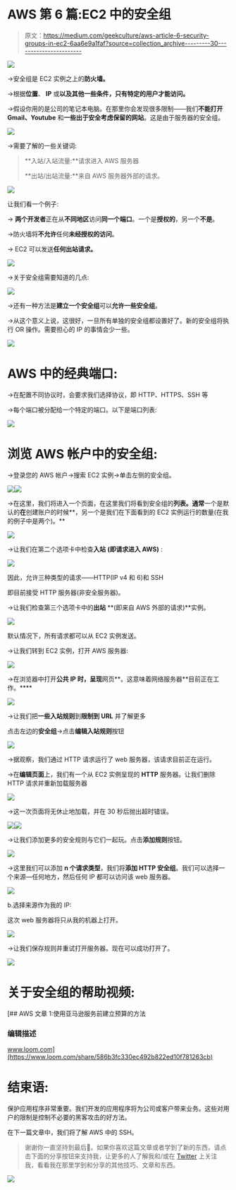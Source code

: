 # AWS 第 6 篇:EC2 中的安全组

> 原文：<https://medium.com/geekculture/aws-article-6-security-groups-in-ec2-6aa6e9a1faf?source=collection_archive---------30----------------------->

![](img/b5c2f01c18aa344014d87907c27d8fce.png)

→安全组是 EC2 实例之上的**防火墙。**

→根据**位置**、 **IP** 或**以及其他一些条件，只有特定的用户才能访问。**

→假设你用的是公司的笔记本电脑。在那里你会发现很多限制——我们**不能打开 Gmail、Youtube** 和**一些出于安全考虑保留的网站**。这是由于服务器的安全组。

![](img/f93dc34962ccb68eb01d68a1abe806be.png)

→需要了解的一些关键词:

> **入站/入站流量:**请求进入 AWS 服务器
> 
> **出站/出站流量:**来自 AWS 服务器外部的请求。

![](img/36d02da7152eaf410cfcec62f89af24c.png)

让我们看一个例子:

→ **两个开发者**正在从**不同地区**访问**同一个端口**。一个是**授权的**，另一个**不是**。

→防火墙将**不允许**任何**未经授权的访问**。

→ EC2 可以发送**任何出站请求。**

![](img/2e87aeb6bd03f496a7f18cea1fc966e2.png)

→关于安全组需要知道的几点:

![](img/5652d658776b06e9ea149168901c6998.png)

→还有一种方法是**建立一个安全组**可以**允许一些安全组**。

→从这个意义上说，这很好，一旦所有单独的安全组都设置好了。新的安全组将执行 OR 操作。需要担心的 IP 的事情会少一些。

![](img/e14fbd4da3a5f3f985bb42010851bdcb.png)

# AWS 中的经典端口:

→在配置不同协议时，会要求我们选择协议，即 HTTP、HTTPS、SSH 等

→每个端口被分配给一个特定的端口。以下是端口列表:

![](img/4fd9a4e1c4dde9fd96bf24fceafca810.png)

# 浏览 AWS 帐户中的安全组:

→登录您的 AWS 帐户→搜索 EC2 实例→单击左侧的安全组。

![](img/619db10be48740b30c14800670196b7a.png)![](img/6a14e329bccbbbd7183375551b9f5b37.png)

→在这里，我们将进入一个页面，在这里我们将看到安全组的**列表。通常**一个是默认的**在**创建账户的时候**，另一个是我们在下面看到的 EC2 实例运行的数量(在我的例子中是两个)。**

![](img/631b686c0ad3208bcaeea635d2c89a91.png)

→让我们在第二个选项卡中检查**入站** **(即请求进入 AWS)** :

![](img/c39e008f58f6aca4827afd115a9ccbcf.png)

因此，允许三种类型的请求——HTTP(IP v4 和 6)和 SSH

即目前接受 HTTP 服务器(非安全服务器)。

→让我们检查第三个选项卡中的**出站** **(即来自 AWS 外部的请求)**实例。

![](img/7fa90fea413672b8709c58ec1fd9e0b0.png)

默认情况下，所有请求都可以从 EC2 实例发送。

→让我们转到 EC2 实例，打开 AWS 服务器:

![](img/897f90b0057e81270dc892bbe5af1619.png)

→在浏览器中打开**公共 IP 时，呈现**网页**。这意味着网络服务器**目前正在工作。****

![](img/a1e14c8f426ffca340bea56a92001c27.png)

→让我们把**一些入站规则**到**限制到 URL** 并了解更多

点击左边的**安全组**→点击**编辑入站规则**按钮

![](img/b54ed1bd54b752912e60e8af56d553d4.png)

→据观察，我们通过 HTTP 请求运行了 web 服务器，该请求目前正在运行。

→在**编辑页面**上，我们有一个从 EC2 实例呈现的 **HTTP** 服务器。让我们删除 HTTP 请求并重新加载服务器

![](img/15c31fdc18952d325d77d1766063981d.png)

→这一次页面将无休止地加载，并在 30 秒后抛出超时错误。

![](img/1b7d411c2a5566e162354ea883a3af0f.png)![](img/7d5c0fb058ded7bb6b7734d566ad4c65.png)

→让我们添加更多的安全规则与它们一起玩。点击**添加规则**按钮。

![](img/94b132ca721e4cc17f9d38bbcc0fb120.png)

→这里我们可以添加 **n 个请求类型**，我们将**添加 HTTP 安全组**。我们可以选择一个来源—任何地方，然后任何 IP 都可以访问该 web 服务器。

![](img/2aa6eb6b7df5cfca7ac83863258a7274.png)

b.选择来源作为我的 IP:

这次 web 服务器将只从我的机器上打开。

![](img/c6f17887468192c80ec80d8e238f4b0c.png)

→让我们保存规则并重试打开服务器。现在可以成功打开了。

![](img/ee566afae74f1feb1c8e8e343de029ef.png)

# 关于安全组的帮助视频:

[](https://www.loom.com/share/586b3fc330ec492b822ed10f781263cb) [## AWS 文章 1:使用亚马逊服务前建立预算的方法

### 编辑描述

www.loom.com](https://www.loom.com/share/586b3fc330ec492b822ed10f781263cb) 

# 结束语:

保护应用程序非常重要。我们开发的应用程序将为公司或客户带来业务。这些对用户的限制是控制不必要的黑客攻击的好方法。

在下一篇文章中，我们将了解 AWS 中的 SSH。

> 谢谢你一直坚持到最后🙌。如果你喜欢这篇文章或者学到了新的东西，请点击下面的分享按钮来支持我，让更多的人了解我和/或在 [Twitter](https://twitter.com/amir__mustafa) 上关注我，看看我在那里学到和分享的其他技巧、文章和东西。

![](img/4fd070e310f36cded8db30d89d4456f1.png)